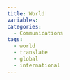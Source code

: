 ```yaml
---
title: World
variables:
categories:
  - Communications
tags:
  - world
  - translate
  - global
  - international
---
```

